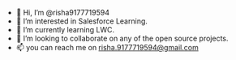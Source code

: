 - 👋 Hi, I’m @risha9177719594
- 👀 I’m interested in Salesforce Learning.
- 🌱 I’m currently learning LWC.
- 💞️ I’m looking to collaborate on any of the open source projects.
- 📫 you can reach me on risha.9177719594@gmail.com

<!---
risha9177719594/risha9177719594 is a ✨ special ✨ repository because its `README.md` (this file) appears on your GitHub profile.
You can click the Preview link to take a look at your changes.
--->
